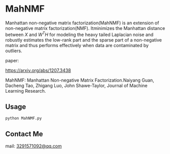 # MahNMF

Manhattan non-negative matrix factorization(MahNMF) is an extension of non-negative matrix factorization(NMF).
Itminimizes the Manhattan distance between $X$ and $W^TH$ for modeling the heavy tailed Laplacian noise 
and robustly estimates the low-rank part and the sparse part of a non-negative matrix and thus performs effectively 
when data are contaminated by outliers.

paper:

https://arxiv.org/abs/1207.3438

MahNMF: Manhattan Non-negative Matrix Factorization.Naiyang Guan, Dacheng Tao, Zhigang Luo, John Shawe-Taylor,
Journal of Machine Learning Research.

## Usage

`python MahNMF.py`

## Contact Me
mail: 3291571092@qq.com
